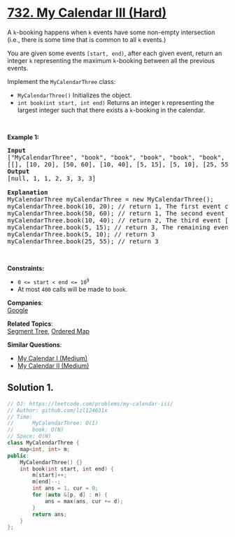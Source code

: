# [732. My Calendar III (Hard)](https://leetcode.com/problems/my-calendar-iii/)

<p>A <code>k</code>-booking happens when <code>k</code> events have some non-empty intersection (i.e., there is some time that is common to all <code>k</code> events.)</p>

<p>You are given some events <code>[start, end)</code>, after each given event, return an integer <code>k</code> representing the maximum <code>k</code>-booking between all the previous events.</p>

<p>Implement the <code>MyCalendarThree</code> class:</p>

<ul>
	<li><code>MyCalendarThree()</code> Initializes the object.</li>
	<li><code>int book(int start, int end)</code> Returns an integer <code>k</code> representing the largest integer such that there exists a <code>k</code>-booking in the calendar.</li>
</ul>

<p>&nbsp;</p>
<p><strong>Example 1:</strong></p>

<pre><strong>Input</strong>
["MyCalendarThree", "book", "book", "book", "book", "book", "book"]
[[], [10, 20], [50, 60], [10, 40], [5, 15], [5, 10], [25, 55]]
<strong>Output</strong>
[null, 1, 1, 2, 3, 3, 3]

<strong>Explanation</strong>
MyCalendarThree myCalendarThree = new MyCalendarThree();
myCalendarThree.book(10, 20); // return 1, The first event can be booked and is disjoint, so the maximum k-booking is a 1-booking.
myCalendarThree.book(50, 60); // return 1, The second event can be booked and is disjoint, so the maximum k-booking is a 1-booking.
myCalendarThree.book(10, 40); // return 2, The third event [10, 40) intersects the first event, and the maximum k-booking is a 2-booking.
myCalendarThree.book(5, 15); // return 3, The remaining events cause the maximum K-booking to be only a 3-booking.
myCalendarThree.book(5, 10); // return 3
myCalendarThree.book(25, 55); // return 3
</pre>

<p>&nbsp;</p>
<p><strong>Constraints:</strong></p>

<ul>
	<li><code>0 &lt;= start &lt; end &lt;= 10<sup>9</sup></code></li>
	<li>At most <code>400</code> calls will be made to <code>book</code>.</li>
</ul>


**Companies**:  
[Google](https://leetcode.com/company/google)

**Related Topics**:  
[Segment Tree](https://leetcode.com/tag/segment-tree/), [Ordered Map](https://leetcode.com/tag/ordered-map/)

**Similar Questions**:
* [My Calendar I (Medium)](https://leetcode.com/problems/my-calendar-i/)
* [My Calendar II (Medium)](https://leetcode.com/problems/my-calendar-ii/)

## Solution 1.

```cpp
// OJ: https://leetcode.com/problems/my-calendar-iii/
// Author: github.com/lzl124631x
// Time:
//      MyCalendarThree: O(1)
//      book: O(N)
// Space: O(N)
class MyCalendarThree {
    map<int, int> m;
public:
    MyCalendarThree() {}
    int book(int start, int end) {
        m[start]++;
        m[end]--;
        int ans = 1, cur = 0;
        for (auto &[p, d] : m) {
            ans = max(ans, cur += d);
        }
        return ans;
    }
};
```